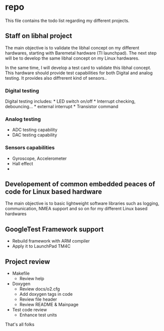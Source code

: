 
# repo

This file contains the todo list regarding my different projects.

## Staff on libhal project
The main objective is to validate the libhal concept on my different hardwares, starting with Baremetal hardware (TI launchpad).
The next step will be to develop the same libhal concept on my Linux hardwares.

In the same time, I will develop a test card to validate this libhal concept. This hardware should provide test capabilities for both Digital and analog testing. It provides also diffrerent kind of sensors..

### Digital testing

Digital testing includes: * LED switch on/off * Interrupt checking, debouncing... * external interrupt * Transistor command

###  Analog testing

* ADC testing capability
* DAC testing capability

### Sensors capabilities

* Gyroscope, Accelerometer
* Hall effect
* 

## Developement of common embedded peaces of code for Linux based hardware
The main objective is to basic lightweight software libraries such as logging, communication, NMEA support and so on for my different Linux based hardwares 

## GoogleTest Framework support

* Rebuild framework with ARM compiler
* Apply it to LaunchPad TM4C

## Project review
* Makefile
  - Review help
* Doxygen
  - Review docs/o2.cfg
  - Add doxygen tags in code
  - Review file header
  - Review README & Mainpage
* Test code review
  - Enhance test units


That's all folks
